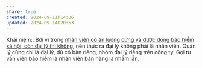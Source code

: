 ```yaml
---
share: true
created: 2024-09-11T14:06
updated: 2024-09-14T20:53
---
```

Khái niệm:: 
Bởi vì trong [nhân viên có ăn lương cứng và được đóng bảo hiểm xã hội, còn đại lý thì không](./Kh%C3%A1c%20bi%E1%BB%87t%20gi%E1%BB%AFa%20nh%C3%A2n%20vi%C3%AAn,%20%C4%91%E1%BA%A1i%20l%C3%BD,%20c%E1%BB%99ng%20t%C3%A1c%20vi%C3%AAn.md), nên thực ra đại lý không phải là nhân viên. Quản lý cũng chỉ là đại lý, dù có bàn riêng, nhóm đại lý riêng trên công ty. Gọi tư vấn viên bảo hiểm là nhân viên bán hàng là nhầm lẫn.